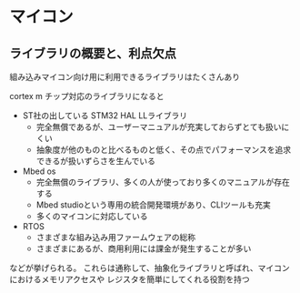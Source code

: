 # マイコン

## ライブラリの概要と、利点欠点
組み込みマイコン向け用に利用できるライブラリはたくさんあり

cortex m チップ対応のライブラリになると

- ST社の出している STM32 HAL LLライブラリ
    - 完全無償であるが、ユーザーマニュアルが充実しておらずとても扱いにくい
    - 抽象度が他のものと比べるものと低く、その点でパフォーマンスを追求できるが扱いずらさを生んでいる
- Mbed os
    - 完全無償のライブラリ、多くの人が使っており多くのマニュアルが存在する
    - Mbed studioという専用の統合開発環境があり、CLIツールも充実
    - 多くのマイコンに対応している
- RTOS
    - さまざまな組み込み用ファームウェアの総称
    - さまざまにあるが、商用利用には課金が発生することが多い

などが挙げられる。
これらは通称して、抽象化ライブラリと呼ばれ、マイコンにおけるメモリアクセスや
レジスタを簡単にしてくれる役割を持つ

